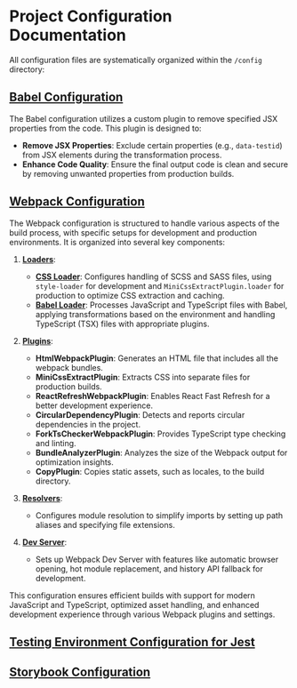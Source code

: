 # Project Configuration Documentation

All configuration files are systematically organized within the `/config` directory:

## [Babel Configuration](./babel/README.md)
The Babel configuration utilizes a custom plugin to remove specified JSX properties from the code. This plugin is designed to:

- **Remove JSX Properties**: Exclude certain properties (e.g., `data-testid`) from JSX elements during the transformation process.
- **Enhance Code Quality**: Ensure the final output code is clean and secure by removing unwanted properties from production builds.

## [Webpack Configuration](./build/README.webpack.md)
The Webpack configuration is structured to handle various aspects of the build process, with specific setups for development and production environments. It is organized into several key components:

1. **[Loaders](./build/buildLoaders/README.loaders.md)**:
    - **[CSS Loader](./build/loaders/buildCssLoader/README.cssloader.md)**: Configures handling of SCSS and SASS files, using `style-loader` for development and `MiniCssExtractPlugin.loader` for production to optimize CSS extraction and caching.
    - **[Babel Loader](./build/loaders/buildBabelLoader/README.babelloader.md)**: Processes JavaScript and TypeScript files with Babel, applying transformations based on the environment and handling TypeScript (TSX) files with appropriate plugins.

2. **[Plugins](./build/buildPlugins/README.plugins.md)**:
    - **HtmlWebpackPlugin**: Generates an HTML file that includes all the webpack bundles.
    - **MiniCssExtractPlugin**: Extracts CSS into separate files for production builds.
    - **ReactRefreshWebpackPlugin**: Enables React Fast Refresh for a better development experience.
    - **CircularDependencyPlugin**: Detects and reports circular dependencies in the project.
    - **ForkTsCheckerWebpackPlugin**: Provides TypeScript type checking and linting.
    - **BundleAnalyzerPlugin**: Analyzes the size of the Webpack output for optimization insights.
    - **CopyPlugin**: Copies static assets, such as locales, to the build directory.

3. **[Resolvers](./build/buildResolvers/README.resolvers.md)**:
    - Configures module resolution to simplify imports by setting up path aliases and specifying file extensions.

4. **[Dev Server](./build/buildDevServer/README.devserver.md)**:
    - Sets up Webpack Dev Server with features like automatic browser opening, hot module replacement, and history API fallback for development.

This configuration ensures efficient builds with support for modern JavaScript and TypeScript, optimized asset handling, and enhanced development experience through various Webpack plugins and settings.

## [Testing Environment Configuration for Jest](./jest/README.md)

## [Storybook Configuration](./storybook/README.storybook.md)
